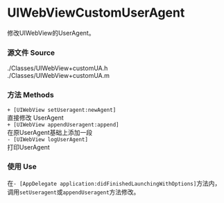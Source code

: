 # UIWebViewCustomUserAgent
修改UIWebView的UserAgent。

### 源文件 Source
./Classes/UIWebView+customUA.h   
./Classes/UIWebView+customUA.m   

### 方法 Methods   
`+ [UIWebView setUseragent:newAgent]`   
直接修改 UserAgent   
`+ [UIWebView appendUseragent:append]`   
在原UserAgent基础上添加一段   
`- [UIWebView logUserAgent]`   
打印UserAgent   

### 使用 Use   
在`- [AppDelegate application:didFinishedLaunchingWithOptions]`方法内，调用`setUseragent`或`appendUseragent`方法修改。   
